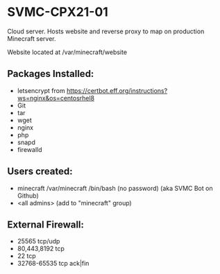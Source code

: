 # SVMC-CPX21-01

Cloud server. Hosts website and reverse proxy to map on production Minecraft server.

Website located at /var/minecraft/website

## Packages Installed:

- letsencrypt from https://certbot.eff.org/instructions?ws=nginx&os=centosrhel8
- Git
- tar
- wget
- nginx
- php
- snapd
- firewalld

## Users created:

- minecraft /var/minecraft /bin/bash (no password) (aka SVMC Bot on Github)
- \<all admins\> (add to "minecraft" group)

## External Firewall:

- 25565 tcp/udp
- 80,443,8192 tcp
- 22 tcp
- 32768-65535 tcp ack|fin
